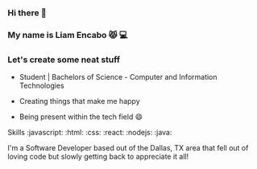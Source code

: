 ### Hi there 👋

### My name is Liam Encabo :pouting_cat: :computer:
### Let's create some neat stuff



- Student | Bachelors of Science - Computer and Information Technologies

- Creating things that make me happy

- Being present within the tech field :smile:

Skills :javascript: :html: :css: :react: :nodejs: :java:

I'm a Software Developer based out of the Dallas, TX area that fell out of loving code but slowly getting back to appreciate it all!
